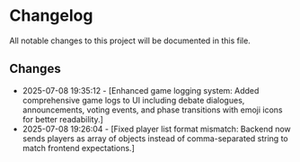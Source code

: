 # Changelog

All notable changes to this project will be documented in this file.

## Changes

- 2025-07-08 19:35:12 - [Enhanced game logging system: Added comprehensive game logs to UI including debate dialogues, announcements, voting events, and phase transitions with emoji icons for better readability.]
- 2025-07-08 19:26:04 - [Fixed player list format mismatch: Backend now sends players as array of objects instead of comma-separated string to match frontend expectations.] 